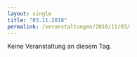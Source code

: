```yaml
---
layout: single
title: "03.11.2018"
permalink: /veranstaltungen/2018/11/03/
---
```


Keine Veranstaltung an diesem Tag.
